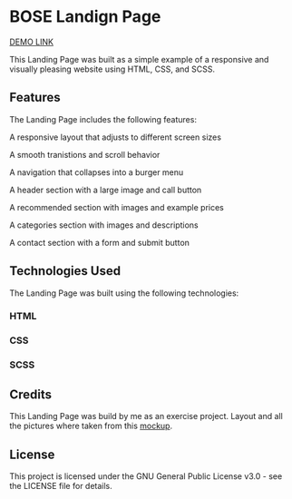 # BOSE Landign Page

[DEMO LINK](https://Zibi95.github.io/layout_miami/)

This Landing Page was built as a simple example of a responsive and visually pleasing website using HTML, CSS, and SCSS.

## Features
The Landing Page includes the following features:

A responsive layout that adjusts to different screen sizes

A smooth tranistions and scroll behavior

A navigation that collapses into a burger menu

A header section with a large image and call button

A recommended section with images and example prices

A categories section with images and descriptions

A contact section with a form and submit button

## Technologies Used
The Landing Page was built using the following technologies:

### HTML
### CSS
### SCSS

## Credits
This Landing Page was build by me as an exercise project. Layout and all the pictures where taken from this [mockup](https://www.figma.com/file/OMjQNb3hg1LKMV4OwyQ3Ao/BOSE?node-id=26%3A180&t=9H4ka3nbyNmCZAcR-0).

## License
This project is licensed under the GNU General Public License v3.0 - see the LICENSE file for details.
